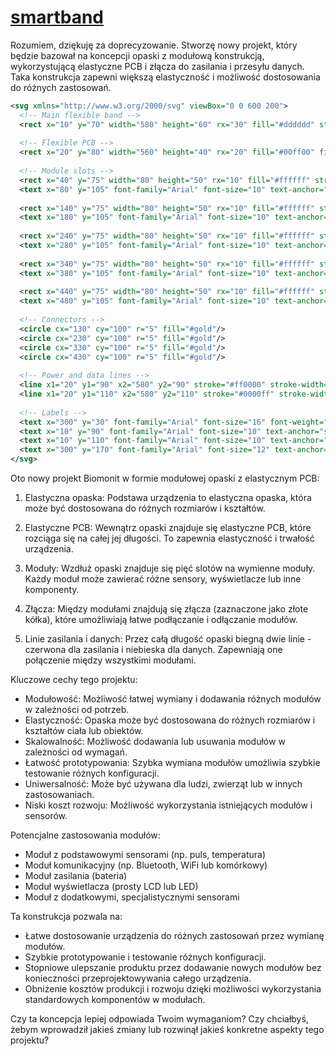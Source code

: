 # [smartband](smartband.biomonit.com)


Rozumiem, dziękuję za doprecyzowanie. Stworzę nowy projekt, który będzie bazował na koncepcji opaski z modułową konstrukcją, wykorzystującą elastyczne PCB i złącza do zasilania i przesyłu danych. Taka konstrukcja zapewni większą elastyczność i możliwość dostosowania do różnych zastosowań.



```svg
<svg xmlns="http://www.w3.org/2000/svg" viewBox="0 0 600 200">
  <!-- Main flexible band -->
  <rect x="10" y="70" width="580" height="60" rx="30" fill="#dddddd" stroke="#000000" stroke-width="2"/>
  
  <!-- Flexible PCB -->
  <rect x="20" y="80" width="560" height="40" rx="20" fill="#00ff00" fill-opacity="0.2" stroke="#00aa00" stroke-width="1" stroke-dasharray="5,5"/>
  
  <!-- Module slots -->
  <rect x="40" y="75" width="80" height="50" rx="10" fill="#ffffff" stroke="#000000" stroke-width="1"/>
  <text x="80" y="105" font-family="Arial" font-size="10" text-anchor="middle">Module 1</text>
  
  <rect x="140" y="75" width="80" height="50" rx="10" fill="#ffffff" stroke="#000000" stroke-width="1"/>
  <text x="180" y="105" font-family="Arial" font-size="10" text-anchor="middle">Module 2</text>
  
  <rect x="240" y="75" width="80" height="50" rx="10" fill="#ffffff" stroke="#000000" stroke-width="1"/>
  <text x="280" y="105" font-family="Arial" font-size="10" text-anchor="middle">Module 3</text>
  
  <rect x="340" y="75" width="80" height="50" rx="10" fill="#ffffff" stroke="#000000" stroke-width="1"/>
  <text x="380" y="105" font-family="Arial" font-size="10" text-anchor="middle">Module 4</text>
  
  <rect x="440" y="75" width="80" height="50" rx="10" fill="#ffffff" stroke="#000000" stroke-width="1"/>
  <text x="480" y="105" font-family="Arial" font-size="10" text-anchor="middle">Module 5</text>
  
  <!-- Connectors -->
  <circle cx="130" cy="100" r="5" fill="#gold"/>
  <circle cx="230" cy="100" r="5" fill="#gold"/>
  <circle cx="330" cy="100" r="5" fill="#gold"/>
  <circle cx="430" cy="100" r="5" fill="#gold"/>
  
  <!-- Power and data lines -->
  <line x1="20" y1="90" x2="580" y2="90" stroke="#ff0000" stroke-width="2"/>
  <line x1="20" y1="110" x2="580" y2="110" stroke="#0000ff" stroke-width="2"/>
  
  <!-- Labels -->
  <text x="300" y="30" font-family="Arial" font-size="16" font-weight="bold" text-anchor="middle">Biomonit Modular Band</text>
  <text x="10" y="90" font-family="Arial" font-size="10" text-anchor="start" fill="#ff0000">Power</text>
  <text x="10" y="110" font-family="Arial" font-size="10" text-anchor="start" fill="#0000ff">Data</text>
  <text x="300" y="170" font-family="Arial" font-size="12" text-anchor="middle">Flexible PCB with Power and Data Lines</text>
</svg>

```

Oto nowy projekt Biomonit w formie modułowej opaski z elastycznym PCB:

1. Elastyczna opaska: Podstawa urządzenia to elastyczna opaska, która może być dostosowana do różnych rozmiarów i kształtów.

2. Elastyczne PCB: Wewnątrz opaski znajduje się elastyczne PCB, które rozciąga się na całej jej długości. To zapewnia elastyczność i trwałość urządzenia.

3. Moduły: Wzdłuż opaski znajduje się pięć slotów na wymienne moduły. Każdy moduł może zawierać różne sensory, wyświetlacze lub inne komponenty.

4. Złącza: Między modułami znajdują się złącza (zaznaczone jako złote kółka), które umożliwiają łatwe podłączanie i odłączanie modułów.

5. Linie zasilania i danych: Przez całą długość opaski biegną dwie linie - czerwona dla zasilania i niebieska dla danych. Zapewniają one połączenie między wszystkimi modułami.

Kluczowe cechy tego projektu:

- Modułowość: Możliwość łatwej wymiany i dodawania różnych modułów w zależności od potrzeb.
- Elastyczność: Opaska może być dostosowana do różnych rozmiarów i kształtów ciała lub obiektów.
- Skalowalność: Możliwość dodawania lub usuwania modułów w zależności od wymagań.
- Łatwość prototypowania: Szybka wymiana modułów umożliwia szybkie testowanie różnych konfiguracji.
- Uniwersalność: Może być używana dla ludzi, zwierząt lub w innych zastosowaniach.
- Niski koszt rozwoju: Możliwość wykorzystania istniejących modułów i sensorów.

Potencjalne zastosowania modułów:
- Moduł z podstawowymi sensorami (np. puls, temperatura)
- Moduł komunikacyjny (np. Bluetooth, WiFi lub komórkowy)
- Moduł zasilania (bateria)
- Moduł wyświetlacza (prosty LCD lub LED)
- Moduł z dodatkowymi, specjalistycznymi sensorami

Ta konstrukcja pozwala na:
- Łatwe dostosowanie urządzenia do różnych zastosowań przez wymianę modułów.
- Szybkie prototypowanie i testowanie różnych konfiguracji.
- Stopniowe ulepszanie produktu przez dodawanie nowych modułów bez konieczności przeprojektowywania całego urządzenia.
- Obniżenie kosztów produkcji i rozwoju dzięki możliwości wykorzystania standardowych komponentów w modułach.

Czy ta koncepcja lepiej odpowiada Twoim wymaganiom? Czy chciałbyś, żebym wprowadził jakieś zmiany lub rozwinął jakieś konkretne aspekty tego projektu?

